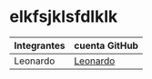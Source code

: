 # elkfsjklsfdlklk

| Integrantes | cuenta GitHub |
|-|-|
| Leonardo | [Leonardo](https://github.com/IngleonardocM) |

